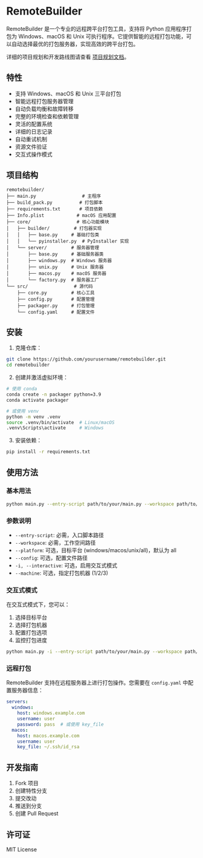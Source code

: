 # RemoteBuilder

RemoteBuilder 是一个专业的远程跨平台打包工具，支持将 Python 应用程序打包为 Windows、macOS 和 Unix 可执行程序。它提供智能的远程打包功能，可以自动选择最优的打包服务器，实现高效的跨平台打包。

详细的项目规划和开发路线图请查看 [项目规划文档](docs/project_plan.md)。

## 特性

- 支持 Windows、macOS 和 Unix 三平台打包
- 智能远程打包服务器管理
- 自动负载均衡和故障转移
- 完整的环境检查和依赖管理
- 灵活的配置系统
- 详细的日志记录
- 自动重试机制
- 资源文件验证
- 交互式操作模式

## 项目结构

```text
remotebuilder/
├── main.py                 # 主程序
├── build_pack.py          # 打包脚本
├── requirements.txt       # 项目依赖
├── Info.plist            # macOS 应用配置
├── core/                 # 核心功能模块
│   ├── builder/         # 打包器实现
│   │   ├── base.py     # 基础打包类
│   │   └── pyinstaller.py  # PyInstaller 实现
│   └── server/         # 服务器管理
│       ├── base.py     # 基础服务器类
│       ├── windows.py  # Windows 服务器
│       ├── unix.py     # Unix 服务器
│       ├── macos.py    # macOS 服务器
│       └── factory.py  # 服务器工厂
└── src/                 # 源代码
    ├── core.py         # 核心工具
    ├── config.py       # 配置管理
    ├── packager.py     # 打包管理
    └── config.yaml     # 配置文件
```

## 安装

1. 克隆仓库：

```bash
git clone https://github.com/yourusername/remotebuilder.git
cd remotebuilder
```

2. 创建并激活虚拟环境：

```bash
# 使用 conda
conda create -n packager python=3.9
conda activate packager

# 或使用 venv
python -m venv .venv
source .venv/bin/activate  # Linux/macOS
.venv\Scripts\activate     # Windows
```

3. 安装依赖：

```bash
pip install -r requirements.txt
```

## 使用方法

### 基本用法

```bash
python main.py --entry-script path/to/your/main.py --workspace path/to/workspace
```

### 参数说明

- `--entry-script`: 必需，入口脚本路径
- `--workspace`: 必需，工作空间路径
- `--platform`: 可选，目标平台 (windows/macos/unix/all)，默认为 all
- `--config`: 可选，配置文件路径
- `-i, --interactive`: 可选，启用交互式模式
- `--machine`: 可选，指定打包机器 (1/2/3)

### 交互式模式

在交互式模式下，您可以：
1. 选择目标平台
2. 选择打包机器
3. 配置打包选项
4. 监控打包进度

```bash
python main.py -i --entry-script path/to/your/main.py --workspace path/to/workspace
```

### 远程打包

RemoteBuilder 支持在远程服务器上进行打包操作。您需要在 `config.yaml` 中配置服务器信息：

```yaml
servers:
  windows:
    host: windows.example.com
    username: user
    password: pass  # 或使用 key_file
  macos:
    host: macos.example.com
    username: user
    key_file: ~/.ssh/id_rsa
```

## 开发指南

1. Fork 项目
2. 创建特性分支
3. 提交改动
4. 推送到分支
5. 创建 Pull Request

## 许可证

MIT License
